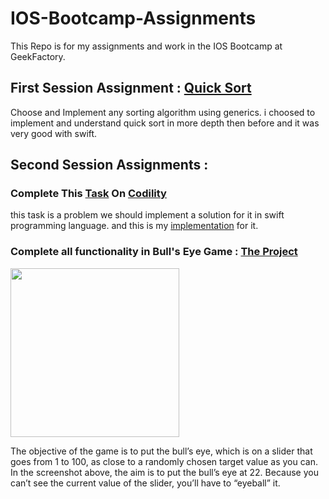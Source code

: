 # IOS-Bootcamp-Assignments
This Repo is for my assignments and work in the IOS Bootcamp at GeekFactory.

## First Session Assignment : [Quick Sort](https://github.com/KarimEbrahemAbdelaziz/IOS-Bootcamp-Assignments/tree/master/FirstSessionAssignment.playground) 
Choose and Implement any sorting algorithm using generics.
i choosed to implement and understand quick sort in more depth then before and it was very good with swift.

## Second Session Assignments :
### Complete This [Task](https://codility.com/demo/take-sample-test/) On [Codility](https://codility.com/)
this task is a problem we should implement a solution for it in swift programming language.
and this is my [implementation](https://github.com/KarimEbrahemAbdelaziz/IOS-Bootcamp-Assignments/blob/master/Second%20Session/Codility%20Task/CodilityEquiTask.playground/Contents.swift) for it.
### Complete all functionality in Bull's Eye Game : [The Project](https://github.com/KarimEbrahemAbdelaziz/IOS-Bootcamp-Assignments/tree/master/Second%20Session/MyBullsEye/SecondSession)

<img src="http://i.imgur.com/yiZoSci.png" width="270">

The objective of the game is to put the bull’s eye, which is on a slider that goes from 1 to 100, as close to a randomly chosen target value as you can. In the screenshot above, the aim is to put the bull’s eye at 22. Because you can’t see the current value of the slider, you’ll have to “eyeball” it.

